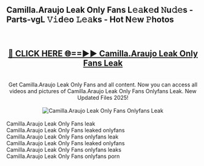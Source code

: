 <h2>Camilla.Araujo Leak Only Fans L𝚎𝚊k𝚎d 𝙽u𝚍𝚎s - Parts-vgL 𝚅𝚒d𝚎o 𝙻𝚎𝚊ks - Hot N𝚎w 𝙿hotos </h2>
<br>
<div align="center">
<h2><a href="https://213.232.235.80/live/video.php?q=camilla.araujo-leak-only-fans" rel="nofollow">🔴 CLICK HERE 🌐==►► Camilla.Araujo Leak Only Fans Leak</a></h2>
<br>
Get Camilla.Araujo Leak Only Fans and all content. Now you can access all videos and pictures of Camilla.Araujo Leak Only Fans Onlyfans Leak. New Updated Files 2025!
<br>
<br>
<a href="https://213.232.235.80/live/video.php?q=camilla.araujo-leak-only-fans" rel="nofollow" data-target="animated-image.originalLink"><img src="https://i.imgur.com/1EjSzPs.png" alt="Camilla.Araujo Leak Only Fans Onlyfans Leak" style="max-width: 100%; display: inline-block;" data-target="animated-image.originalImage"></a>
</div>
<br>
Camilla.Araujo Leak Only Fans leak<br>
Camilla.Araujo Leak Only Fans leaked onlyfans<br>
Camilla.Araujo Leak Only Fans onlyfans leak<br>
Camilla.Araujo Leak Only Fans leaked onlyfans<br>
Camilla.Araujo Leak Only Fans onlyfans leaks<br>
Camilla.Araujo Leak Only Fans onlyfans porn
